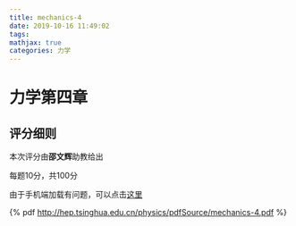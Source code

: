 ```yaml
---
title: mechanics-4
date: 2019-10-16 11:49:02
tags: 
mathjax: true
categories: 力学
---
```


# 力学第四章

## 评分细则
本次评分由**邵文辉**助教给出

每题10分，共100分

由于手机端加载有问题，可以点击[这里](https://cloud.tsinghua.edu.cn/f/846b2137e80249a690c2/)

{% pdf http://hep.tsinghua.edu.cn/physics/pdfSource/mechanics-4.pdf %}
